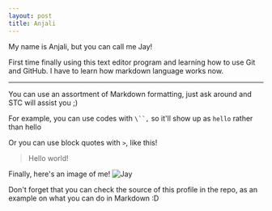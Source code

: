 ```yaml
---
layout: post
title: Anjali
---
```


My name is Anjali, but you can call me Jay!

First time finally using this text editor program and learning how to use Git and GitHub. I have to learn how markdown language works now.
__________________________________________________________________
You can use an assortment of Markdown formatting, just ask around and STC will assist you ;)

For example, you can use codes with `\``,` so it'll show up as `hello` rather than hello

Or you can use block quotes with `>`, like this!
> Hello world!

Finally, here's an image of me!
![Jay](https://images-wixmp-ed30a86b8c4ca887773594c2.wixmp.com/f/39a1a00a-f60a-41ce-a249-2e5e8a870567/dd8no4y-36dcd927-a6fe-413c-8c58-6a1d2f51fd86.png/v1/fill/w_1280,h_1280,strp/_g__night_and_day___cell_by_polychromaticai_dd8no4y-fullview.png?token=eyJ0eXAiOiJKV1QiLCJhbGciOiJIUzI1NiJ9.eyJzdWIiOiJ1cm46YXBwOjdlMGQxODg5ODIyNjQzNzNhNWYwZDQxNWVhMGQyNmUwIiwiaXNzIjoidXJuOmFwcDo3ZTBkMTg4OTgyMjY0MzczYTVmMGQ0MTVlYTBkMjZlMCIsIm9iaiI6W1t7ImhlaWdodCI6Ijw9MTI4MCIsInBhdGgiOiJcL2ZcLzM5YTFhMDBhLWY2MGEtNDFjZS1hMjQ5LTJlNWU4YTg3MDU2N1wvZGQ4bm80eS0zNmRjZDkyNy1hNmZlLTQxM2MtOGM1OC02YTFkMmY1MWZkODYucG5nIiwid2lkdGgiOiI8PTEyODAifV1dLCJhdWQiOlsidXJuOnNlcnZpY2U6aW1hZ2Uub3BlcmF0aW9ucyJdfQ.FvAAMGzlEt7_Y6wAZ6xmnTG7kMGcrc2Jlwvlu2DSbEI)

Don't forget that you can check the source of this profile in the repo, as an example on what you can do in Markdown :D

